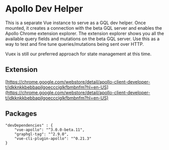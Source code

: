# Apollo Dev Helper

This is a separate Vue instance to serve as a GQL dev helper. Once mounted, it creates
a connection with the beta GQL server and enables the Apollo Chrome extension explorer. The extension explorer shows you all the available query fields and mutations on the beta GQL server. Use this as a way to test and fine tune queries/mutations being sent over HTTP.

Vuex is still our preferred approach for state management at this time. 

## Extension

[https://chrome.google.com/webstore/detail/apollo-client-developer-t/jdkknkkbebbapilgoeccciglkfbmbnfm?hl=en-US](https://chrome.google.com/webstore/detail/apollo-client-developer-t/jdkknkkbebbapilgoeccciglkfbmbnfm?hl=en-US)


## Packages

```
"devDependencies" : {
 	"vue-apollo": "^3.0.0-beta.11",
    "graphql-tag": "^2.9.0",
    "vue-cli-plugin-apollo": "^0.21.3"
}
```